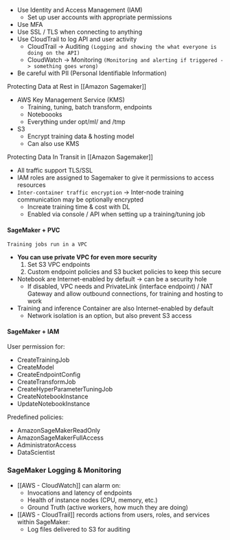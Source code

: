 - Use Identity and Access Management (IAM)
	- Set up user accounts with appropriate permissions
- Use MFA
- Use SSL / TLS when connecting to anything
- Use CloudTrail to log API and user activity
	- CloudTrail → Auditing 
		`(Logging and showing the what everyone is doing on the API)`
	- CloudWatch → Monitoring 
		`(Monitoring and alerting if triggered -> something goes wrong)`
- Be careful with PII (Personal Identifiable Information)


Protecting Data at Rest in [[Amazon Sagemaker]]
- AWS Key Management Service (KMS)
	- Training, tuning, batch transform, endpoints
	- Noteboooks 
	- Everything under opt/ml/ and /tmp
- S3
	- Encrypt training data & hosting model
	- Can also use KMS

Protecting Data In Transit in [[Amazon Sagemaker]]
- All traffic support TLS/SSL
- IAM roles are assigned to Sagemaker to give it permissions to access resources
- `Inter-container traffic encryption` → Inter-node training communication may be optionally encrypted
	- Increate training time & cost with DL
	- Enabled via console / API when setting up a training/tuning job

#### SageMaker + PVC
`Training jobs run in a VPC`
- **You can use private VPC for even more security**
	1. Set S3 VPC endpoints
	2. Custom endpoint policies and S3 bucket policies to keep this secure
- Notebook are Internet-enabled by default → can be a security hole
	- If disabled, VPC needs and PrivateLink (interface endpoint) / NAT Gateway and allow outbound connections, for training and hosting to work
- Training and inference Container are also Internet-enabled by default
	- Network isolation is an option, but also prevent S3 access


#### SageMaker + IAM
User permission for: 
- CreateTrainingJob 
- CreateModel 
- CreateEndpointConfig 
- CreateTransformJob 
- CreateHyperParameterTuningJob 
- CreateNotebookInstance 
- UpdateNotebookInstance 

Predefined policies: 
- AmazonSageMakerReadOnly 
- AmazonSageMakerFullAccess 
- AdministratorAccess 
- DataScientist


### SageMaker Logging & Monitoring
- [[AWS - CloudWatch]] can alarm on:
	- Invocations and latency of endpoints
	- Health of instance nodes (CPU, memory, etc.)
	- Ground Truth (active workers, how much they are doing)
- [[AWS - CloudTrail]] records actions from users, roles, and services within SageMaker:
	- Log files delivered to S3 for auditing